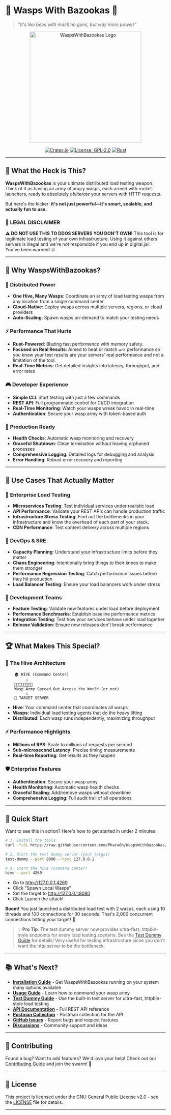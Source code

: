 # 🐝 Wasps With Bazookas 🚀

> *"It's like bees with machine guns, but way more power!"*

<div align="center">
  <img src="https://i.imgur.com/u6JbkCf.png" alt="WaspsWithBazookas Logo" width="350" height="350" />
  
  [![Crates.io](https://img.shields.io/crates/v/waspswithbazookas)](https://crates.io/crates/waspswithbazookas)
  [![License: GPL-2.0](https://img.shields.io/badge/License-GPL%202.0-green.svg)](https://opensource.org/licenses/GPL-2.0)
  [![Rust](https://img.shields.io/badge/Rust-1.70+-orange.svg)](https://www.rust-lang.org/)
</div>

---

## 🎯 What the Heck is This?

**WaspsWithBazookas** is your ultimate distributed load testing weapon. Think of it as having an army of angry wasps, each armed with rocket launchers, ready to absolutely *obliterate* your servers with HTTP requests.

But here's the kicker: **it's not just powerful—it's smart, scalable, and actually fun to use.**

### 🚨 **LEGAL DISCLAIMER** 
**⚠️ DO NOT USE THIS TO DDOS SERVERS YOU DON'T OWN!** 
This tool is for legitimate load testing of your own infrastructure. Using it against others' servers is illegal and we're not responsible if you end up in digital jail. You've been warned! ⚖️

---

## 🌟 Why WaspsWithBazookas?

### 🚀 **Distributed Power**
- **One Hive, Many Wasps**: Coordinate an army of load testing wasps from any location from a single command center
- **Cloud-Native**: Deploy wasps across multiple servers, regions, or cloud providers
- **Auto-Scaling**: Spawn wasps on-demand to match your testing needs

### ⚡ **Performance That Hurts**
- **Rust-Powered**: Blazing fast performance with memory safety.
- **Focused on Real Results**: Aimed to beat or match `wrk` performance so you know your test results are your servers' real performance and not a limitation of the tool.
- **Real-Time Metrics**: Get detailed insights into latency, throughput, and error rates

### 🎮 **Developer Experience**
- **Simple CLI**: Start testing with just a few commands
- **REST API**: Full programmatic control for CI/CD integration
- **Real-Time Monitoring**: Watch your wasps wreak havoc in real-time
- **Authentication**: Secure your wasp army with token-based auth

### 🔧 **Production Ready**
- **Health Checks**: Automatic wasp monitoring and recovery
- **Graceful Shutdown**: Clean termination without leaving orphaned processes
- **Comprehensive Logging**: Detailed logs for debugging and analysis
- **Error Handling**: Robust error recovery and reporting

---

## 🎪 Use Cases That Actually Matter

### 🏢 **Enterprise Load Testing**
- **Microservices Testing**: Test individual services under realistic load
- **API Performance**: Validate your REST APIs can handle production traffic
- **Infrastructure Stress Testing**: Find out the bottlenecks in your infrastructure and know the overhead of each part of your stack.
- **CDN Performance**: Test content delivery across multiple regions

### 🚀 **DevOps & SRE**
- **Capacity Planning**: Understand your infrastructure limits before they matter
- **Chaos Engineering**: Intentionally bring things to their knees to make them stronger
- **Performance Regression Testing**: Catch performance issues before they hit production
- **Load Balancer Testing**: Ensure your load balancers work under stress

### 🎯 **Development Teams**
- **Feature Testing**: Validate new features under load before deployment
- **Performance Benchmarks**: Establish baseline performance metrics
- **Integration Testing**: Test how your services behave under load together
- **Release Validation**: Ensure new releases don't break performance

---

## 🏆 What Makes This Special?

### 🐝 **The Hive Architecture**
```
    🏠 HIVE (Command Center)
         ↕️
    🐝🐝🐝🐝🐝🐝🐝🐝
    Wasp Army Spread Out Across the World (or not)
         ↕️
    🎯 TARGET SERVER
```

- **Hive**: Your command center that coordinates all wasps
- **Wasps**: Individual load testing agents that do the heavy lifting
- **Distributed**: Each wasp runs independently, maximizing throughput

### ⚡ **Performance Highlights**
- **Millions of RPS**: Scale to millions of requests per second
- **Sub-microsecond Latency**: Precise timing measurements
- **Real-time Reporting**: Get results as they happen

### 🛡️ **Enterprise Features**
- **Authentication**: Secure your wasp army
- **Health Monitoring**: Automatic wasp health checks
- **Graceful Scaling**: Add/remove wasps without downtime
- **Comprehensive Logging**: Full audit trail of all operations

---

## 🚀 Quick Start

Want to see this in action? Here's how to get started in under 2 minutes:

```bash
# 1. Install the tools
curl -fsSL https://raw.githubusercontent.com/Phara0h/WaspsWithBazookas/main/install.sh | bash

# 2. Start the test dummy server (your target)
test-dummy --port 8080 --host 127.0.0.1

# 3. Start the hive (command center)
hive --port 4269

```
* Go to http://127.0.0.1:4269 
* Click "Spawn Local Wasps" 
* Set the target to http://127.0.0.1:8080 
* Click Launch the attack!

**Boom!** You just launched a distributed load test with 2 wasps, each using 10 threads and 100 connections for 30 seconds. That's 2,000 concurrent connections hitting your target! 🎯

> 💡 **Pro Tip**: The test dummy server now provides ultra-fast, httpbin-style endpoints for every load testing scenario. See the [Test Dummy Guide](docs/TEST_DUMMY.md) for details! Very useful for testing infrastructure sicne you don't want the http server to be the bottleneck.

---

## 📚 What's Next?

- **[Installation Guide](docs/INSTALL.md)** - Get WaspsWithBazookas running on your system many options available
- **[Usage Guide](docs/RUN.md)** - Learn how to command your wasp army
- **[Test Dummy Guide](docs/TEST_DUMMY.md)** - Use the built-in test server for ultra-fast, httpbin-style load testing
- **[API Documentation](docs/API.md)** - Full REST API reference
- **[Postman Collection](https://github.com/Phara0h/WaspsWithBazookas/blob/main/waspswithbazookas.postman_collection.json)** - Postman collection for the API
- **[GitHub Issues](https://github.com/Phara0h/WaspsWithBazookas/issues)** - Report bugs and request features
- **[Discussions](https://github.com/Phara0h/WaspsWithBazookas/discussions)** - Community support and ideas
---

## 🤝 Contributing

Found a bug? Want to add features? We'd love your help! Check out our [Contributing Guide](CONTRIBUTING.md) and join the swarm! 🐝

---

## 📄 License

This project is licensed under the GNU General Public License v2.0 - see the [LICENSE](LICENSE) file for details.

---